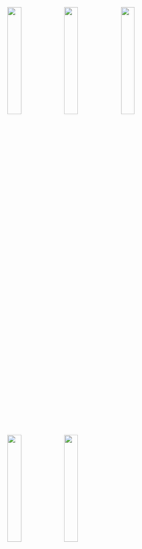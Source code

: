 <img width="25%" src="https://user-images.githubusercontent.com/31420144/99980194-886e9100-2dda-11eb-97ca-b80ed58b6691.png"></img> 
<img width="25%" src="https://user-images.githubusercontent.com/31420144/99980225-93c1bc80-2dda-11eb-8bb1-178ed02e7c1a.png"></img> 
<img width="25%" src="https://user-images.githubusercontent.com/31420144/99980168-83114680-2dda-11eb-943a-c2206d34c3f8.png"></img> 
<img width="25%" src="https://user-images.githubusercontent.com/31420144/99980233-96241680-2dda-11eb-91bb-7d8a567d25b7.png"></img> 
<img width="25%" src="https://user-images.githubusercontent.com/31420144/99980408-c9ff3c00-2dda-11eb-8712-c367852bf994.png"></img>
